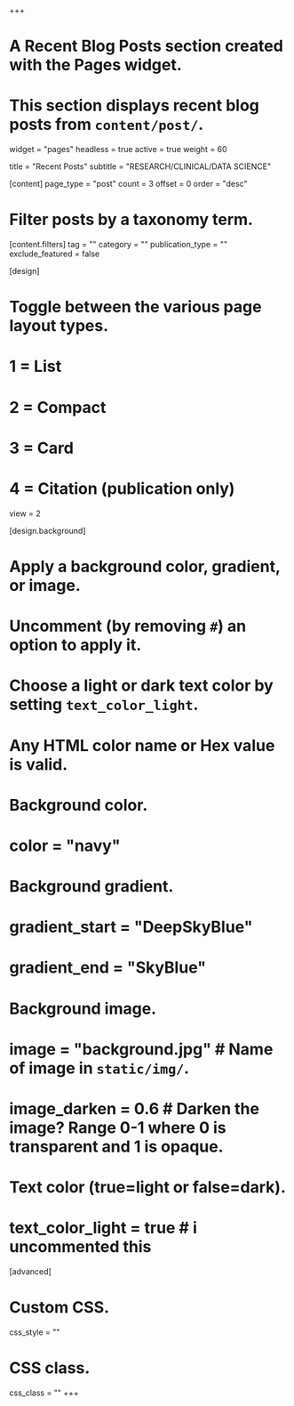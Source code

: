 +++
# A Recent Blog Posts section created with the Pages widget.
# This section displays recent blog posts from `content/post/`.

widget = "pages"
headless = true
active = true
weight = 60

title = "Recent Posts"
subtitle = "RESEARCH/CLINICAL/DATA SCIENCE"

[content]
  page_type = "post"
  count = 3
  offset = 0
  order = "desc"

  # Filter posts by a taxonomy term.
  [content.filters]
    tag = ""
    category = ""
    publication_type = ""
    exclude_featured = false

[design]
  # Toggle between the various page layout types.
  # 1 = List
  # 2 = Compact
  # 3 = Card
  # 4 = Citation (publication only)
  view = 2

[design.background]
  # Apply a background color, gradient, or image.
  #   Uncomment (by removing `#`) an option to apply it.
  #   Choose a light or dark text color by setting `text_color_light`.
  #   Any HTML color name or Hex value is valid.

  # Background color.
  # color = "navy"

  # Background gradient.
  # gradient_start = "DeepSkyBlue"
  # gradient_end = "SkyBlue"

  # Background image.
  # image = "background.jpg" # Name of image in `static/img/`.
  # image_darken = 0.6 # Darken the image? Range 0-1 where 0 is transparent and 1 is opaque.

  # Text color (true=light or false=dark).
  # text_color_light = true # i uncommented this

[advanced]
  # Custom CSS.
  css_style = ""

  # CSS class.
  css_class = ""
+++
